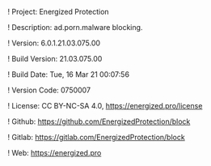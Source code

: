 ! Project: Energized Protection

! Description: ad.porn.malware blocking.

! Version: 6.0.1.21.03.075.00

! Build Version: 21.03.075.00

! Build Date: Tue, 16 Mar 21 00:07:56

! Version Code: 0750007

! License: CC BY-NC-SA 4.0, https://energized.pro/license

! Github: https://github.com/EnergizedProtection/block

! Gitlab: https://gitlab.com/EnergizedProtection/block


! Web: https://energized.pro

